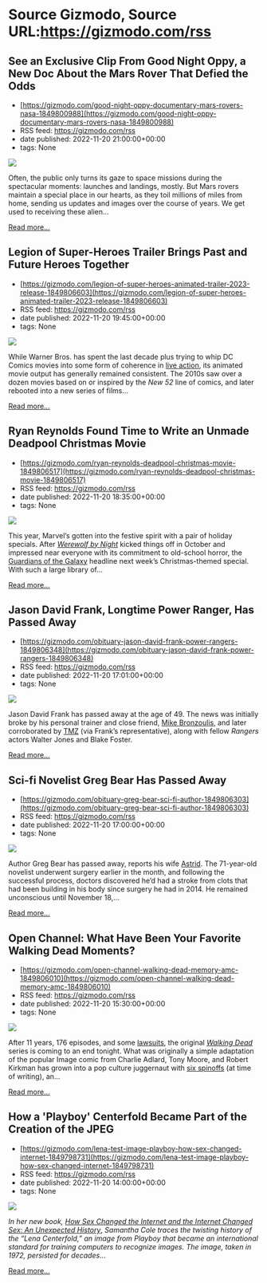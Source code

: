 # Source Gizmodo, Source URL:https://gizmodo.com/rss

## See an Exclusive Clip From Good Night Oppy, a New Doc About the Mars Rover That Defied the Odds
 - [https://gizmodo.com/good-night-oppy-documentary-mars-rovers-nasa-1849800988](https://gizmodo.com/good-night-oppy-documentary-mars-rovers-nasa-1849800988)
 - RSS feed: https://gizmodo.com/rss
 - date published: 2022-11-20 21:00:00+00:00
 - tags: None

<img src="https://i.kinja-img.com/gawker-media/image/upload/s--jZy_KWVv--/c_fit,fl_progressive,q_80,w_636/f07c8cf3e731956efd34daa929cb7166.jpg" /><p>Often, the public only turns its gaze to space missions during the spectacular moments: launches and landings, mostly. But Mars rovers maintain a special place in our hearts, as they toil millions of miles from home, sending us updates and images over the course of years. We get used to receiving these alien…</p><p><a href="https://gizmodo.com/good-night-oppy-documentary-mars-rovers-nasa-1849800988">Read more...</a></p>

## Legion of Super-Heroes Trailer Brings Past and Future Heroes Together
 - [https://gizmodo.com/legion-of-super-heroes-animated-trailer-2023-release-1849806603](https://gizmodo.com/legion-of-super-heroes-animated-trailer-2023-release-1849806603)
 - RSS feed: https://gizmodo.com/rss
 - date published: 2022-11-20 19:45:00+00:00
 - tags: None

<img src="https://i.kinja-img.com/gawker-media/image/upload/s--XjRzCHfP--/c_fit,fl_progressive,q_80,w_636/6d2491284ad08730f9f246bb9304dfe4.jpg" /><p>While Warner Bros. has spent the last decade plus trying to whip DC Comics movies into some form of coherence in <a href="https://gizmodo.com/james-gunn-head-of-dc-movies-and-tv-warner-bros-1849701460">live action</a>, its animated movie output has generally remained consistent. The 2010s saw over a dozen movies based on or inspired by the <em>New 52 </em>line of comics, and later rebooted into a new series of films…</p><p><a href="https://gizmodo.com/legion-of-super-heroes-animated-trailer-2023-release-1849806603">Read more...</a></p>

## Ryan Reynolds Found Time to Write an Unmade Deadpool Christmas Movie
 - [https://gizmodo.com/ryan-reynolds-deadpool-christmas-movie-1849806517](https://gizmodo.com/ryan-reynolds-deadpool-christmas-movie-1849806517)
 - RSS feed: https://gizmodo.com/rss
 - date published: 2022-11-20 18:35:00+00:00
 - tags: None

<img src="https://i.kinja-img.com/gawker-media/image/upload/s--_2mCVmVt--/c_fit,fl_progressive,q_80,w_636/a53e9ba6b525267623ba94c89e7297bc.jpg" /><p>This year, Marvel’s gotten into the festive spirit with a pair of holiday specials. After <a href="https://gizmodo.com/werewolf-by-night-review-marvel-disney-plus-horror-stre-1849579625"><em>Werewolf by Night</em></a><em> </em>kicked things off in October and impressed near everyone with its commitment to old-school horror, the <a href="https://gizmodo.com/marvel-studios-guardians-of-the-galaxy-holiday-special-1849802143">Guardians of the Galaxy</a> headline next week’s Christmas-themed special. With such a large library of…</p><p><a href="https://gizmodo.com/ryan-reynolds-deadpool-christmas-movie-1849806517">Read more...</a></p>

## Jason David Frank, Longtime Power Ranger, Has Passed Away
 - [https://gizmodo.com/obituary-jason-david-frank-power-rangers-1849806348](https://gizmodo.com/obituary-jason-david-frank-power-rangers-1849806348)
 - RSS feed: https://gizmodo.com/rss
 - date published: 2022-11-20 17:01:00+00:00
 - tags: None

<img src="https://i.kinja-img.com/gawker-media/image/upload/s--7redFAM6--/c_fit,fl_progressive,q_80,w_636/7cef0e9411b4caff25da2d19b0893278.jpg" /><p>Jason David Frank has passed away at the age of 49. The news was initially broke by his personal trainer and close friend, <a href="https://www.facebook.com/mike.bronzoulis/posts/pfbid0ZtdEeeNLRkyNoScd9c2aprdz1Znc19MUmMinemdxbRK8LuUErogtZdBaUS3uY1Hfl" rel="noopener noreferrer" target="_blank">Mike Bronzoulis</a>, and later corroborated by <a href="https://www.tmz.com/2022/11/20/power-rangers-jason-david-frank-dead-dies-tommy-oliver-green-white/?adid=social-twa" rel="noopener noreferrer" target="_blank">TMZ</a> (via Frank’s representative), along with fellow <em>Rangers </em>actors Walter Jones and Blake Foster. <br /></p><p><a href="https://gizmodo.com/obituary-jason-david-frank-power-rangers-1849806348">Read more...</a></p>

## Sci-fi Novelist Greg Bear Has Passed Away
 - [https://gizmodo.com/obituary-greg-bear-sci-fi-author-1849806303](https://gizmodo.com/obituary-greg-bear-sci-fi-author-1849806303)
 - RSS feed: https://gizmodo.com/rss
 - date published: 2022-11-20 17:00:00+00:00
 - tags: None

<img src="https://i.kinja-img.com/gawker-media/image/upload/s--hnSWZWu0--/c_fit,fl_progressive,q_80,w_636/0dab3b1043e1750d8be4199e8711289b.jpg" /><p>Author Greg Bear has passed away, reports his wife <a href="https://www.facebook.com/astrid.bear/posts/pfbid045PjKbttdAiaBysKLooESWGpna6h5MdvkAXX97rQxz3V1MPdYWMukydSzq2h3GYyl" rel="noopener noreferrer" target="_blank">Astrid</a>. The 71-year-old novelist underwent surgery earlier in the month, and following the successful process, doctors discovered he’d had a stroke from clots that had been building in his body since surgery he had in 2014. He remained unconscious until November 18,…</p><p><a href="https://gizmodo.com/obituary-greg-bear-sci-fi-author-1849806303">Read more...</a></p>

## Open Channel: What Have Been Your Favorite Walking Dead Moments?
 - [https://gizmodo.com/open-channel-walking-dead-memory-amc-1849806010](https://gizmodo.com/open-channel-walking-dead-memory-amc-1849806010)
 - RSS feed: https://gizmodo.com/rss
 - date published: 2022-11-20 15:30:00+00:00
 - tags: None

<img src="https://i.kinja-img.com/gawker-media/image/upload/s---VP7R7wE--/c_fit,fl_progressive,q_80,w_636/f3b4db3760e218cc960b51a047072784.jpg" /><p>After 11 years, 176 episodes, and some <a href="https://gizmodo.com/new-walking-dead-lawsuit-robert-kirkman-zombies-amc-sho-1849787575">lawsuits</a>, the original <a href="https://gizmodo.com/the-walking-dead-final-episode-first-pictures-amc-1849778240"><em>Walking Dead</em></a><em> </em>series is coming to an end tonight. What was originally a simple adaptation of the popular Image comic from Charlie Adlard, Tony Moore, and Robert Kirkman has grown into a pop culture juggernaut with <a href="https://gizmodo.com/walking-dead-daryl-france-spin-off-tv-series-zombies-1849385634">six spinoffs</a> (at time of writing), an…</p><p><a href="https://gizmodo.com/open-channel-walking-dead-memory-amc-1849806010">Read more...</a></p>

## How a 'Playboy' Centerfold Became Part of the Creation of the JPEG
 - [https://gizmodo.com/lena-test-image-playboy-how-sex-changed-internet-1849798731](https://gizmodo.com/lena-test-image-playboy-how-sex-changed-internet-1849798731)
 - RSS feed: https://gizmodo.com/rss
 - date published: 2022-11-20 14:00:00+00:00
 - tags: None

<img src="https://i.kinja-img.com/gawker-media/image/upload/s--ouCTAX0B--/c_fit,fl_progressive,q_80,w_636/18fg9rynraomnpng.png" /><p><em>In her new book, <a href="https://www.workman.com/products/how-sex-changed-the-internet-and-the-internet-changed-sex/hardback" rel="noopener noreferrer" target="_blank">How Sex Changed the Internet and the Internet Changed Sex: An Unexpected History</a></em>,<em> Samantha Cole traces the twisting history of the “Lena Centerfold,” an image from Playboy that became an international standard for training computers to recognize images. The image, taken in 1972, persisted for decades</em>…</p><p><a href="https://gizmodo.com/lena-test-image-playboy-how-sex-changed-internet-1849798731">Read more...</a></p>
